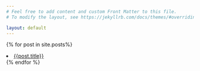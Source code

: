 ```yaml
---
# Feel free to add content and custom Front Matter to this file.
# To modify the layout, see https://jekyllrb.com/docs/themes/#overriding-theme-defaults

layout: default
---
```


{% for post in site.posts%}
<li>
<a href="{{post.url}}"> {{post.title}}</a>
</li>
{% endfor %}